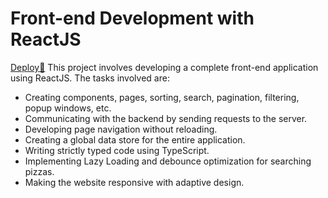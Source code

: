 # Front-end Development with ReactJS
[Deploy:rocket:](https://react-pizza-market-wogt.vercel.app/)
This project involves developing a complete front-end application using ReactJS. The tasks involved are:

- Creating components, pages, sorting, search, pagination, filtering, popup windows, etc.
- Communicating with the backend by sending requests to the server.
- Developing page navigation without reloading.
- Creating a global data store for the entire application.
- Writing strictly typed code using TypeScript.
- Implementing Lazy Loading and debounce optimization for searching pizzas.
- Making the website responsive with adaptive design.
